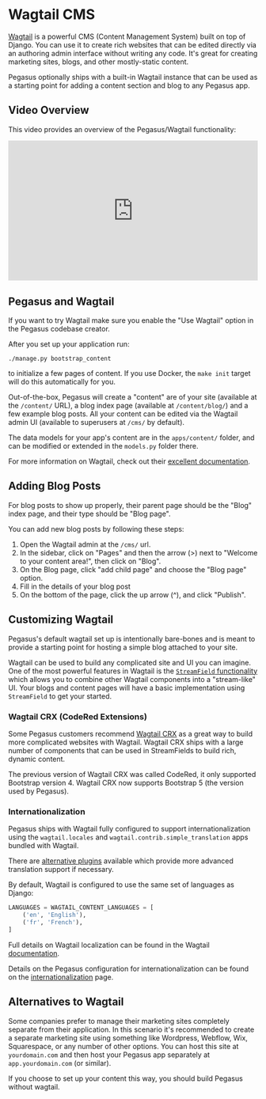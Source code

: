 Wagtail CMS
===========

[Wagtail](https://wagtail.org/) is a powerful CMS (Content Management System) built on top of Django.
You can use it to create rich websites that can be edited directly via an authoring admin interface without writing any code.
It's great for creating marketing sites, blogs, and other mostly-static content.

Pegasus optionally ships with a built-in Wagtail instance that can be used as a starting point
for adding a content section and blog to any Pegasus app.

## Video Overview

This video provides an overview of the Pegasus/Wagtail functionality:

<div style="position: relative; padding-bottom: 56.25%; height: 0; overflow: hidden; max-width: 100%; height: auto; margin-bottom: 1em;">
    <iframe src="https://www.youtube.com/embed/YVRhuQ9CyuQ" frameborder="0" allowfullscreen style="position: absolute; top: 0; left: 0; width: 100%; height: 100%;"></iframe>
</div>

## Pegasus and Wagtail

If you want to try Wagtail make sure you enable the "Use Wagtail" option in the Pegasus codebase creator.

After you set up your application run:

```shell
./manage.py bootstrap_content
```

to initialize a few pages of content.
If you use Docker, the `make init` target will do this automatically for you.

Out-of-the-box, Pegasus will create a "content" are of your site (available at the `/content/` URL),
a blog index page (available at `/content/blog/`) and a few example blog posts.
All your content can be edited via the Wagtail admin UI (available to superusers at `/cms/` by default).

The data models for your app's content are in the `apps/content/` folder, and can be modified or extended
in the `models.py` folder there.

For more information on Wagtail, check out their [excellent documentation](https://docs.wagtail.org/).

## Adding Blog Posts

For blog posts to show up properly, their parent page should be the "Blog" index page, and their
type should be "Blog page".

You can add new blog posts by following these steps:

1. Open the Wagtail admin at the `/cms/` url.
2. In the sidebar, click on "Pages" and then the arrow (>) next to "Welcome to your content area!", then click on "Blog".
3. On the Blog page, click "add child page" and choose the "Blog page" option.
4. Fill in the details of your blog post
5. On the bottom of the page, click the up arrow (^), and click "Publish".

## Customizing Wagtail

Pegasus's default wagtail set up is intentionally bare-bones and is meant to provide a starting point for hosting a
simple blog attached to your site.

Wagtail can be used to build any complicated site and UI you can imagine.
One of the most powerful features in Wagtail is the [`StreamField` functionality](https://docs.wagtail.org/en/stable/topics/streamfield.html)
which allows you to combine other Wagtail components into a "stream-like" UI.
Your blogs and content pages will have a basic implementation using `StreamField` to get your started.  

### Wagtail CRX (CodeRed Extensions)

Some Pegasus customers recommend [Wagtail CRX](https://github.com/coderedcorp/coderedcms) as a great
way to build more complicated websites with Wagtail.
Wagtail CRX ships with a large number of components that can be used in StreamFields to build rich, dynamic content.

The previous version of Wagtail CRX was called CodeRed, it only supported Bootstrap version 4.
Wagtail CRX now supports Bootstrap 5 (the version used by Pegasus).

### Internationalization

Pegasus ships with Wagtail fully configured to support internationalization using the
`wagtail.locales` and `wagtail.contrib.simple_translation` apps bundled with Wagtail.

There are [alternative plugins][1] available which provide more advanced translation support
if necessary.

By default, Wagtail is configured to use the same set of languages as Django:

```python
LANGUAGES = WAGTAIL_CONTENT_LANGUAGES = [
    ('en', 'English'),
    ('fr', 'French'),
]
```

Full details on Wagtail localization can be found in the Wagtail [documentation][2].

Details on the Pegasus configuration for internationalization can be found on the
[internationalization](internationalization.md) page.

[1]: https://docs.wagtail.org/en/stable/advanced_topics/i18n.html#translation-workflow
[2]: https://docs.wagtail.org/en/stable/advanced_topics/i18n.html

## Alternatives to Wagtail

Some companies prefer to manage their marketing sites completely separate from their application.
In this scenario it's recommended to create a separate marketing site using something like
Wordpress, Webflow, Wix, Squarespace, or any number of other options. You can host this site
at `yourdomain.com` and then host your Pegasus app separately at `app.yourdomain.com` (or similar).

If you choose to set up your content this way, you should build Pegasus without wagtail.
